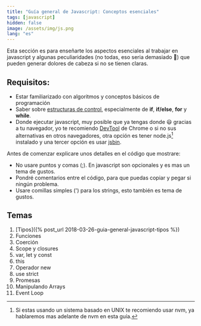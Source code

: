 ```yaml
---
title: "Guía general de Javascript: Conceptos esenciales"
tags: [javascript]
hidden: false
image: /assets/img/js.png
lang: "es"
---
```


Esta sección es para enseñarte los aspectos esenciales al trabajar en javascript y algunas peculiaridades (no todas, eso seria demasiado 😬) que pueden generar dolores de cabeza si no se tienen claras.

## Requisitos:
+ Estar familiarizado con algoritmos y conceptos básicos de programación
+ Saber sobre [estructuras de control](https://es.wikipedia.org/wiki/Estructuras_de_control), especialmente de **if**, **if/else**, **for** y **while**.
+ Donde ejecutar javascript, muy posible que ya tengas donde 😃 gracias a tu navegador, yo te recomiendo [DevTool](https://developer.chrome.com/devtools) de Chrome o si no sus alternativas en otros navegadores, otra opción es tener node.js[^1] instalado y una tercer opción es usar [jsbin](http://jsbin.com/?js,console).

Antes de comenzar explicare unos detalles en el código que mostrare:

+ No usare puntos y comas (;). En javascript son opcionales y es mas un tema de gustos.
+ Pondré comentarios entre el código, para que puedas copiar y pegar si ningún problema.
+ Usare comillas simples (') para los strings, esto también es tema de gustos.

## Temas

1. [Tipos]({% post_url 2018-03-26-guia-general-javascript-tipos %})
1. Funciones
1. Coerción
1. Scope y closures
1. var, let y const
1. this
1. Operador new
1. use strict
1. Promesas
1. Manipulando Arrays
1. Event Loop

[^1]: Si estas usando un sistema basado en UNIX te recomiendo usar nvm, ya hablaremos mas adelante de nvm en esta guía.
